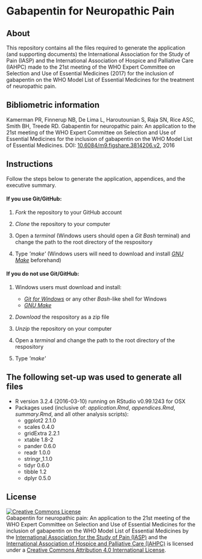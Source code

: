 # Gabapentin for Neuropathic Pain

## About
This repository contains all the files required to generate the application (and supporting documents) the International Association for the Study of Pain (IASP) and the International Association of Hospice and Palliative Care (IAHPC) made to the 21st meeting of the WHO Expert Committee on Selection and Use of Essential Medicines (2017) for the inclusion of gabapentin on the WHO Model List of Essential Medicines for the treatment of neuropathic pain. 

## Bibliometric information
Kamerman PR, Finnerup NB, De Lima L, Haroutounian S, Raja SN, Rice ASC, Smith BH, Treede RD. Gabapentin for neuropathic pain: An application to the 21st meeting of the WHO Expert Committee on Selection and Use of Essential Medicines for the inclusion of gabapentin on the WHO Model List of Essential Medicines. DOI: [10.6084/m9.figshare.3814206.v2](http://dx.doi.org/10.6084/m9.figshare.3814206.v2), 2016

## Instructions 

Follow the steps below to generate the application, appendices, and the executive summary.

#### If you use Git/GitHub: 
1. _Fork_ the repository to your GitHub account 

2. _Clone_ the repository to your computer 

3. Open a _terminal_ (Windows users should open a _Git Bash_ terminal) and change the path to the root directory of the respository  

4. Type _'make'_ (Windows users will need to download and install [_GNU Make_](http://gnuwin32.sourceforge.net/downlinks/make.php) beforehand)  

 
#### If you do not use Git/GitHub:
1. Windows users must download and install:
    - [_Git for Windows_](https://github.com/git-for-windows/git/releases) or any other _Bash_-like shell for Windows
    - [_GNU Make_](http://gnuwin32.sourceforge.net/downlinks/make.php)

2. _Download_ the respository as a zip file 

2. _Unzip_ the repository on your computer 

3. Open a _terminal_ and change the path to the root directory of the respository

4. Type _'make'_

## The following set-up was used to generate all files
- R version 3.2.4 (2016-03-10) running on RStudio v0.99.1243 for OSX
- Packages used (inclusive of: _application.Rmd_, _appendices.Rmd_, _summary.Rmd_, and all other analysis scripts):
    - ggplot2 2.1.0   
    - scales 0.4.0
    - gridExtra 2.2.1
    - xtable 1.8-2
    - pander 0.6.0
    - readr 1.0.0
    - stringr_1.1.0
    - tidyr 0.6.0
    - tibble 1.2        
    - dplyr 0.5.0
    
## License

<a rel="license" href="http://creativecommons.org/licenses/by/4.0/"><img alt="Creative Commons License" style="border-width:0" src="https://i.creativecommons.org/l/by/4.0/88x31.png" /></a><br /><span xmlns:dct="http://purl.org/dc/terms/" property="dct:title">Gabapentin for neuropathic pain: An application to the 21st meeting of the WHO Expert Committee on Selection and Use of Essential Medicines for the inclusion of gabapentin on the WHO Model List of Essential Medicines</span> by the <a href="http://www.iasp-pain.org" target="_blank">International Association for the Study of Pain (IASP)</a> and the <a href="http://hospicecare.com/home/" target="_blank">International Association of Hospice and Palliative Care (IAHPC)</a> is licensed under a <a rel="license" href="http://creativecommons.org/licenses/by/4.0/">Creative Commons Attribution 4.0 International License</a>. 
